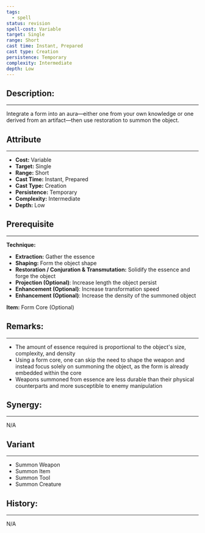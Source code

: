 ```yaml
---
tags:
  - spell
status: revision
spell-cost: Variable
target: Single
range: Short
cast time: Instant, Prepared
cast type: Creation
persistence: Temporary
complexity: Intermediate
depth: Low
---
```

## Description:  
---  
Integrate a form into an aura—either one from your own knowledge or one derived from an artifact—then use restoration to summon the object.  
  
## Attribute  
___  
- __Cost:__ Variable  
- __Target:__ Single  
- __Range:__ Short  
- __Cast Time:__ Instant, Prepared  
- __Cast Type:__ Creation  
- __Persistence:__ Temporary  
- __Complexity:__ Intermediate  
- __Depth:__ Low  
  
## Prerequisite  
___  
  
__Technique:__  
  
- __Extraction:__ Gather the essence  
- __Shaping:__ Form the object shape  
- __Restoration / Conjuration & Transmutation:__ Solidify the essence and forge the object  
- __Projection (Optional)__: Increase length the object persist  
- __Enhancement (Optional)__: Increase transformation speed  
- __Enhancement (Optional)__: Increase the density of the summoned object  
  
__Item:__ Form Core (Optional)  
  
## Remarks:  
___  
- The amount of essence required is proportional to the object's size, complexity, and density  
- Using a form core, one can skip the need to shape the weapon and instead focus solely on summoning the object, as the form is already embedded within the core  
- Weapons summoned from essence are less durable than their physical counterparts and more susceptible to enemy manipulation  
  
  
## Synergy:  
___  
N/A  
  
## Variant  
___  
- Summon Weapon  
- Summon Item  
- Summon Tool  
- Summon Creature  
  
## History:  
___  
N/A